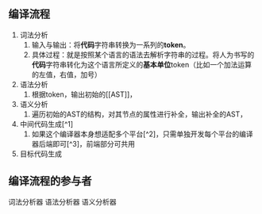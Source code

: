## 编译流程
1. 词法分析
	1. 输入与输出：将**代码**字符串转换为一系列的**token**。
	2. 具体过程：就是按照某个语言的语法去解析字符串的过程。将人为书写的**代码**字符串转化为这个语言所定义的**基本单位**token（比如一个加法运算的左值，右值，加号）
2. 语法分析
	1. 根据token，输出初始的[[AST]]，
3. 语义分析
	1. 遍历初始的AST的结构，对其节点的属性进行补全，输出补全的AST，
4. 中间代码生成[^1]
	1. 如果这个编译器本身想适配多个平台[^2]，只需单独开发每个平台的编译器后端即可[^3]，前端部分可共用
5. 目标代码生成

## 编译流程的参与者
词法分析器
语法分析器
语义分析器